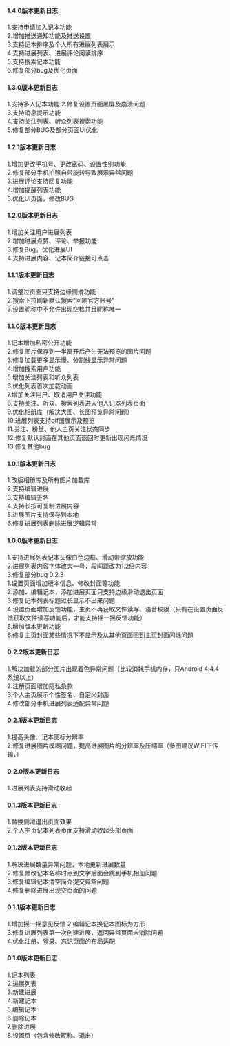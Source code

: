 #### 1.4.0版本更新日志  
1.支持申请加入记本功能  
2.增加推送通知功能及推送设置  
3.支持记本排序及个人所有进展列表展示  
4.支持进展列表、进展评论阅读排序  
5.支持搜索记本功能  
6.修复部分bug及优化页面  
#### 1.3.0版本更新日志
1.支持多人记本功能
2.修复设置页面黑屏及崩溃问题  
3.支持消息提示功能  
4.支持关注列表、听众列表搜索功能  
5.修复部分BUG及部分页面UI优化  
#### 1.2.1版本更新日志    
1.增加更改手机号、更改密码、设置性别功能  
2.修复部分手机拍照自带旋转导致展示异常问题  
3.进展评论支持回复功能  
4.增加提醒列表功能  
5.优化UI页面，修改BUG  
#### 1.2.0版本更新日志   
1.增加关注用户进展列表  
2.增加进展点赞、评论、举报功能  
3.修复Bug，优化进展UI  
4.支持进展内容、记本简介链接可点击    
#### 1.1.1版本更新日志    
1.调整过页面只支持边缘侧滑功能  
2.搜索下拉刷新默认搜索“回响官方账号”   
3.设置昵称中不允许出现空格并且昵称唯一  
#### 1.1.0版本更新日志    
1.记本增加私密公开功能  
2.修复图片保存到一半离开后产生无法预览的图片问题  
3.修复加载更多显示慢、分割线显示异常问题  
4.增加搜索用户功能  
5.增加关注列表和听众列表  
6.优化列表首次加载动画  
7.增加关注用户、取消用户关注功能  
8.支持关注、听众、搜索列表进入他人记本列表页面  
9.优化相册库（解决大图、长图预览异常问题）  
10.进展列表支持gif图展示及预览     
11.关注、粉丝、他人主页关注状态同步  
12.修复默认封面在其他页面返回时更新出现闪烁情况  
13.修复其他bug
#### 1.0.1版本更新日志    
1.改版相册库及所有图片加载库  
2.支持编辑进展  
3.支持编辑签名  
4.支持长按可复制进展内容  
5.进展图片支持保存到本地   
6.修复进展列表删除进展逻辑异常  
#### 1.0.0版本更新日志      
1.支持进展列表记本头像白色边框、滑动带缩放功能  
2.进展列表内容字体改大一号，段间距改为1.2倍内容  
3.修复部分bug
0.2.3  
1.设置页面增加版本信息、修改封面等功能  
2.添加、编辑记本，添加进展页面只支持边缘滑动退出页面  
3.修复记本列表标题过长显示不出来问题  
4.设置页面增加反馈功能，主页不再获取文件读写、语音权限（只有在设置页面反馈获取文件读写功能后，才能支持摇一摇反馈功能）  
5.增加版本更新功能  
6.修复主页封面某些情况下不显示及从其他页面回到主页封面闪烁问题  
#### 0.2.2版本更新日志   
1.解决加载的部分图片出现着色异常问题（比较消耗手机内存，只Android 4.4.4系统以上）  
2.注册页面增加隐私条款  
3.个人主页展示个性签名、自定义封面  
4.修改部分手机进展列表适配异常问题  
#### 0.2.1版本更新日志     
1.提高头像、记本图标分辨率  
2.修复进展图片模糊问题，提高进展图片的分辨率及压缩率（多图建议WIFI下传输，）  
#### 0.2.0版本更新日志     
1.进展列表支持滑动收起  
#### 0.1.3版本更新日志     
1.替换侧滑退出页面效果  
2.个人主页记本列表页面支持滑动收起头部页面  
#### 0.1.2版本更新日志     
1.解决进展数量异常问题，本地更新进展数量  
2.修复修改记本名称时点到文字后面会跳到手机相册问题  
3.修复编辑记本清空简介提交异常问题  
4.修复删除进展出现空页面的问题  
#### 0.1.1版本更新日志     
1.增加摇一摇意见反馈 
2.编辑记本换记本图标为方形  
3.修复进展列表第一次创建进展，返回异常页面未消除问题  
4.优化注册、登录、忘记页面的布局适配  
#### 0.1.0版本更新日志     
1.记本列表  
2.进展列表  
3.新建进展  
4.新建记本  
5.编辑记本  
6.删除记本  
7.删除进展  
8.设置页（包含修改昵称、退出）  
